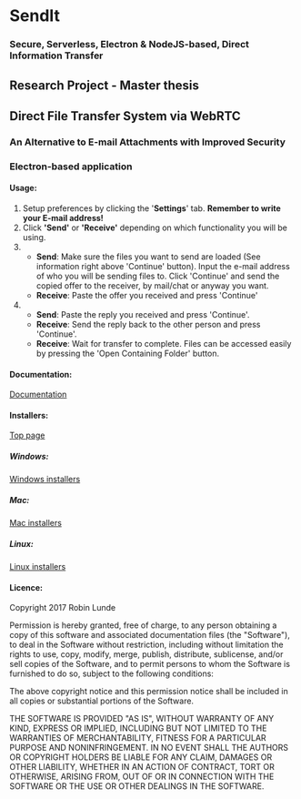 # SendIt
### Secure, Serverless, Electron & NodeJS-based, Direct Information Transfer

## Research Project - Master thesis
## Direct File Transfer System via WebRTC
### An Alternative to E-mail Attachments with Improved Security

### Electron-based application

#### Usage:
1. Setup preferences by clicking the '<b>Settings</b>' tab. <b>Remember to write your E-mail address!</b>
2. Click <b>'Send'</b> or <b>'Receive'</b> depending on which functionality you will be using.
3.	- <b>Send</b>: Make sure the files you want to send are loaded (See information right above 'Continue' button). Input the e-mail address of who you will be sending files to. Click 'Continue' and send the copied offer to the receiver, by mail/chat or anyway you want.
	- <b>Receive</b>: Paste the offer you received and press 'Continue'
4. 	- <b>Send</b>: Paste the reply you received and press 'Continue'.
	- <b>Receive</b>: Send the reply back to the other person and press 'Continue'.
	- <b>Receive</b>: Wait for transfer to complete. Files can be accessed easily by pressing the 'Open Containing Folder' button.

#### Documentation:
[Documentation](https://robiq.github.io/Project/)

#### Installers:
[Top page](https://github.com/Robiq/SendIt_release)
##### Windows: 
[Windows installers](https://github.com/Robiq/SendIt_release/tree/master/Windows)
##### Mac:
[Mac installers](https://github.com/Robiq/SendIt_release/tree/master/Mac)
##### Linux:
[Linux installers](https://github.com/Robiq/SendIt_release/tree/master/Linux)

#### Licence:
Copyright 2017 Robin Lunde

Permission is hereby granted, free of charge, to any person obtaining a copy of this software and associated documentation files (the "Software"), to deal in the Software without restriction, including without limitation the rights to use, copy, modify, merge, publish, distribute, sublicense, and/or sell copies of the Software, and to permit persons to whom the Software is furnished to do so, subject to the following conditions:

The above copyright notice and this permission notice shall be included in all copies or substantial portions of the Software.

THE SOFTWARE IS PROVIDED "AS IS", WITHOUT WARRANTY OF ANY KIND, EXPRESS OR IMPLIED, INCLUDING BUT NOT LIMITED TO THE WARRANTIES OF MERCHANTABILITY, FITNESS FOR A PARTICULAR PURPOSE AND NONINFRINGEMENT. IN NO EVENT SHALL THE AUTHORS OR COPYRIGHT HOLDERS BE LIABLE FOR ANY CLAIM, DAMAGES OR OTHER LIABILITY, WHETHER IN AN ACTION OF CONTRACT, TORT OR OTHERWISE, ARISING FROM, OUT OF OR IN CONNECTION WITH THE SOFTWARE OR THE USE OR OTHER DEALINGS IN THE SOFTWARE.
